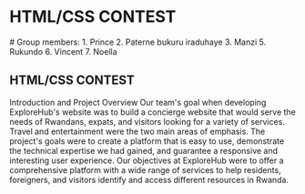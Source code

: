 <h1>HTML/CSS CONTEST</h1>
# Group members:
1. Prince
2. Paterne bukuru iraduhaye 
3. Manzi
5. Rukundo
6. Vincent
7. Noella
 <h2>HTML/CSS CONTEST</h2>
Introduction and Project Overview
Our team's goal when developing ExploreHub's website was to build a concierge website that would serve the needs of Rwandans, expats, and visitors looking for a variety of services. Travel and entertainment were the two main areas of emphasis. The project's goals were to create a platform that is easy to use, demonstrate the technical expertise we had gained, and guarantee a responsive and interesting user experience.
Our objectives at ExploreHub were to offer a comprehensive platform with a wide range of services to help residents, foreigners, and visitors identify and access different resources in Rwanda.
